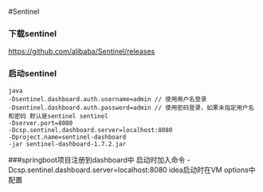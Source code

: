 #Sentinel

### 下载sentinel
https://github.com/alibaba/Sentinel/releases

### 启动sentinel
```
java 
-Dsentinel.dashboard.auth.username=admin // 使用用户名登录
-Dsentinel.dashboard.auth.password=admin // 使用密码登录，如果未指定用户名和密码 默认是sentinel sentinel
-Dserver.port=8080 
-Dcsp.sentinel.dashboard.server=localhost:8080 
-Dproject.name=sentinel-dashboard 
-jar sentinel-dashboard-1.7.2.jar
```
###springboot项目注册到dashboard中
启动时加入命令 -Dcsp.sentinel.dashboard.server=localhost:8080
idea启动时在VM options中配置
